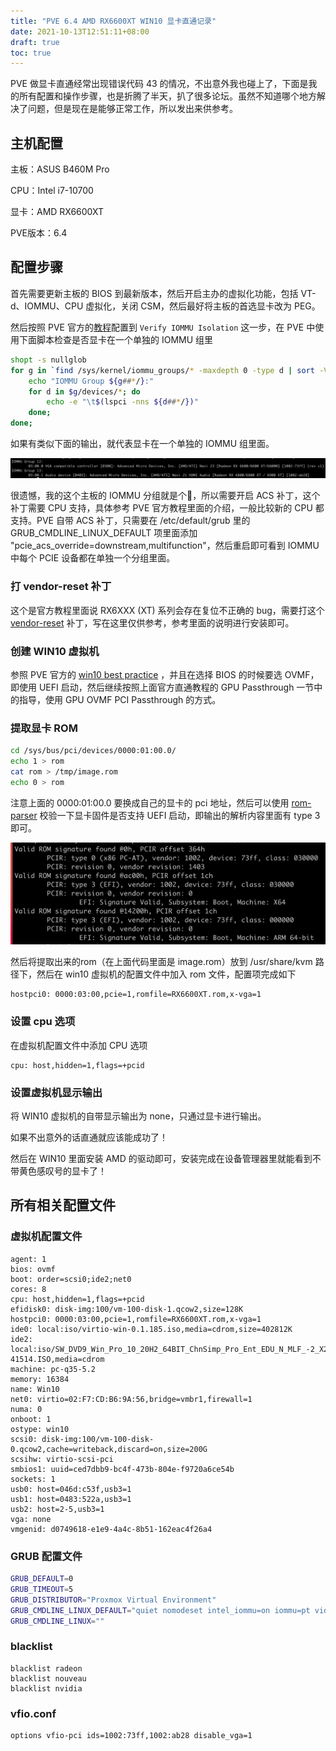 ```yaml
---
title: "PVE 6.4 AMD RX6600XT WIN10 显卡直通记录"
date: 2021-10-13T12:51:11+08:00
draft: true
toc: true
---
```


PVE 做显卡直通经常出现错误代码 43 的情况，不出意外我也碰上了，下面是我的所有配置和操作步骤，也是折腾了半天，扒了很多论坛。虽然不知道哪个地方解决了问题，但是现在是能够正常工作，所以发出来供参考。

## 主机配置

主板：ASUS B460M Pro

CPU：Intel i7-10700

显卡：AMD RX6600XT

PVE版本：6.4

## 配置步骤

首先需要更新主板的 BIOS 到最新版本，然后开启主办的虚拟化功能，包括 VT-d、IOMMU、CPU 虚拟化，关闭 CSM，然后最好将主板的首选显卡改为 PEG。

然后按照 PVE 官方的[教程](https://pve.proxmox.com/wiki/Pci_passthrough)配置到 `Verify IOMMU Isolation` 这一步，在 PVE 中使用下面脚本检查是否显卡在一个单独的 IOMMU 组里

```bash
shopt -s nullglob
for g in `find /sys/kernel/iommu_groups/* -maxdepth 0 -type d | sort -V`; do
    echo "IOMMU Group ${g##*/}:"
    for d in $g/devices/*; do
        echo -e "\t$(lspci -nns ${d##*/})"
    done;
done;
```

如果有类似下面的输出，就代表显卡在一个单独的 IOMMU 组里面。

![](iommu-group.png)

很遗憾，我的这个主板的 IOMMU 分组就是个💩，所以需要开启 ACS 补丁，这个补丁需要 CPU 支持，具体参考 PVE 官方教程里面的介绍，一般比较新的 CPU 都支持。PVE 自带 ACS 补丁，只需要在 /etc/default/grub 里的 GRUB_CMDLINE_LINUX_DEFAULT 项里面添加 "pcie_acs_override=downstream,multifunction"，然后重启即可看到 IOMMU 中每个 PCIE 设备都在单独一个分组里面。

### 打 vendor-reset 补丁

这个是官方教程里面说 RX6XXX (XT) 系列会存在复位不正确的 bug，需要打这个 [vendor-reset](https://github.com/gnif/vendor-reset) 补丁，写在这里仅供参考，参考里面的说明进行安装即可。

### 创建 WIN10 虚拟机

参照 PVE 官方的 [win10 best practice](https://pve.proxmox.com/wiki/Windows_10_guest_best_practices) ，并且在选择 BIOS 的时候要选 OVMF，即使用 UEFI 启动，然后继续按照上面官方直通教程的 GPU Passthrough 一节中的指导，使用 GPU OVMF PCI Passthrough 的方式。

### 提取显卡 ROM

```bash
cd /sys/bus/pci/devices/0000:01:00.0/
echo 1 > rom
cat rom > /tmp/image.rom
echo 0 > rom
```

注意上面的 0000:01:00.0 要换成自己的显卡的 pci 地址，然后可以使用 [rom-parser](https://github.com/awilliam/rom-parser) 校验一下显卡固件是否支持 UEFI 启动，即输出的解析内容里面有 type 3 即可。

![](card-rom.png)

然后将提取出来的rom（在上面代码里面是 image.rom）放到 /usr/share/kvm 路径下，然后在 win10 虚拟机的配置文件中加入 rom 文件，配置项完成如下

```
hostpci0: 0000:03:00,pcie=1,romfile=RX6600XT.rom,x-vga=1
```

### 设置 cpu 选项

在虚拟机配置文件中添加 CPU 选项

```
cpu: host,hidden=1,flags=+pcid
```

### 设置虚拟机显示输出

将 WIN10 虚拟机的自带显示输出为 none，只通过显卡进行输出。

如果不出意外的话直通就应该能成功了！

然后在 WIN10 里面安装 AMD 的驱动即可，安装完成在设备管理器里就能看到不带黄色感叹号的显卡了！

## 所有相关配置文件

### 虚拟机配置文件

```
agent: 1
bios: ovmf
boot: order=scsi0;ide2;net0
cores: 8
cpu: host,hidden=1,flags=+pcid
efidisk0: disk-img:100/vm-100-disk-1.qcow2,size=128K
hostpci0: 0000:03:00,pcie=1,romfile=RX6600XT.rom,x-vga=1
ide0: local:iso/virtio-win-0.1.185.iso,media=cdrom,size=402812K
ide2: local:iso/SW_DVD9_Win_Pro_10_20H2_64BIT_ChnSimp_Pro_Ent_EDU_N_MLF_-2_X22-41514.ISO,media=cdrom
machine: pc-q35-5.2
memory: 16384
name: Win10
net0: virtio=02:F7:CD:B6:9A:56,bridge=vmbr1,firewall=1
numa: 0
onboot: 1
ostype: win10
scsi0: disk-img:100/vm-100-disk-0.qcow2,cache=writeback,discard=on,size=200G
scsihw: virtio-scsi-pci
smbios1: uuid=ced7dbb9-bc4f-473b-804e-f9720a6ce54b
sockets: 1
usb0: host=046d:c53f,usb3=1
usb1: host=0483:522a,usb3=1
usb2: host=2-5,usb3=1
vga: none
vmgenid: d0749618-e1e9-4a4c-8b51-162eac4f26a4
```

### GRUB 配置文件

```bash
GRUB_DEFAULT=0
GRUB_TIMEOUT=5
GRUB_DISTRIBUTOR="Proxmox Virtual Environment"
GRUB_CMDLINE_LINUX_DEFAULT="quiet nomodeset intel_iommu=on iommu=pt video=efifb:off,vesafb:off pcie_acs_override=downstream,multifunction"
GRUB_CMDLINE_LINUX=""
```

### blacklist

```
blacklist radeon
blacklist nouveau
blacklist nvidia
```

### vfio.conf

```
options vfio-pci ids=1002:73ff,1002:ab28 disable_vga=1
```
